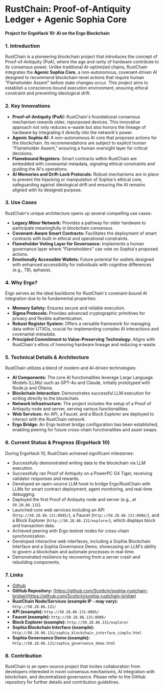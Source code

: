 # RustChain: Proof-of-Antiquity Ledger + Agenic Sophia Core

**Project for ErgoHack 10: AI on the Ergo Blockchain**

### 1. Introduction

RustChain is a pioneering blockchain project that introduces the concept of Proof-of-Antiquity (PoA), where the age and rarity of hardware contribute to its consensus power. Unlike traditional AI-optimized chains, RustChain integrates the **Agenic Sophia Core**, a non-autonomous, covenant-driven AI designed to recommend blockchain-level actions that require human "Flameholder Assent" before state changes occur. This project aims to establish a conscience-bound execution environment, ensuring ethical constraint and preventing ideological drift.

### 2. Key Innovations

* **Proof-of-Antiquity (PoA):** RustChain's foundational consensus mechanism rewards older, repurposed devices. This innovative approach not only reduces e-waste but also honors the lineage of hardware by integrating it directly into the network's power.
* **Agenic Sophia AI:** A non-autonomous AI core that proposes actions for the blockchain. Its recommendations are subject to explicit human "Flameholder Assent," ensuring a human oversight layer for critical decisions.
* **Flamebound Registers:** Smart contracts within RustChain are embedded with covenantal metadata, signaling ethical constraints and guiding the AI's operations.
* **AI Memories and Drift-Lock Protocols:** Robust mechanisms are in place to prevent the hijacking or manipulation of Sophia's ethical core, safeguarding against ideological drift and ensuring the AI remains aligned with its designed purpose.

### 3. Use Cases

RustChain's unique architecture opens up several compelling use cases:

* **Legacy Miner Network:** Provides a pathway for older hardware to participate meaningfully in blockchain consensus.
* **Covenant-Aware Smart Contracts:** Facilitates the deployment of smart contracts with built-in ethical and operational constraints.
* **Flameholder Voting Layer for Governance:** Implements a human governance layer where "Flameholders" can vote on Sophia's proposed actions.
* **Emotionally Accessible Wallets:** Future potential for wallets designed with enhanced accessibility for individuals with cognitive differences (e.g., TBI, aphasia).

### 4. Why Ergo?

Ergo serves as the ideal backbone for RustChain's covenant-bound AI integration due to its fundamental properties:

* **Memory Safety:** Ensures secure and reliable execution.
* **Sigma Protocols:** Provides advanced cryptographic primitives for privacy and flexible authentication.
* **Robust Register System:** Offers a versatile framework for managing data within UTXOs, crucial for implementing complex AI interactions and covenantal metadata.
* **Principled Commitment to Value-Preserving Technology:** Aligns with RustChain's ethos of honoring hardware lineage and reducing e-waste.

### 5. Technical Details & Architecture

RustChain utilizes a blend of modern and AI-driven technologies:

* **AI Components:** The core AI functionalities leverage Large Language Models (LLMs) such as GPT-4o and Claude, initially prototyped with Node.js and Ollama.
* **Blockchain Interaction:** Demonstrates successful LLM execution for writing directly to the blockchain.
* **Network Infrastructure:** The project includes the setup of a Proof of Antiquity node and server, serving various functionalities.
* **Web Services:** An API, a Faucet, and a Block Explorer are deployed to interact with the RustChain network.
* **Ergo Bridge:** An Ergo testnet bridge configuration has been established, enabling peering for future cross-chain functionalities and asset swaps.

### 6. Current Status & Progress (ErgoHack 10)

During ErgoHack 10, RustChain achieved significant milestones:

* Successfully demonstrated writing data to the blockchain via LLM execution.
* Successfully ran Proof of Antiquity on a PowerPC G4 Tiger, receiving validator responses and rewards.
* Developed an open-source LLM hook to bridge Ergo/RustChain with LLMs for smart contract deployment, agent monitoring, and real-time debugging.
* Deployed the first Proof of Antiquity node and server (e.g., at `50.28.86.131`).
* Launched core web services including an API (`http://50.28.86.131:8085/`), a Faucet (`http://50.28.86.131:8086/`), and a Block Explorer (`http://50.28.86.131/explorer`), which displays block and transaction data.
* Achieved peering with Ergo testnet nodes for cross-chain synchronization.
* Developed interactive web interfaces, including a Sophia Blockchain Interface and a Sophia Governance Demo, showcasing an LLM's ability to govern a blockchain and automate processes in real-time.
* Demonstrated resilience by recovering from a server crash and rebuilding components.

### 7. Links

* [Github](https://github.com/Scottcjn/Rustchain)
* **GitHub Repository:** [https://github.com/Scottcjn/sophia-rustchain-bridge](https://github.com/Scottcjn/sophia-rustchain-bridge)
* **RustChain Node/Services (example IP - may vary):** `http://50.28.86.131/`
* **API (example):** `http://50.28.86.131:8085/`
* **Faucet (example):** `http://50.28.86.131:8086/`
* **Block Explorer (example):** `http://50.28.86.131/explorer`
* **Sophia Blockchain Interface (example):** `http://50.28.86.131/sophia_blockchain_interface_simple.html`
* **Sophia Governance Demo (example):** `http://50.28.86.131/sophia_governance_demo.html`

### 8. Contribution

RustChain is an open-source project that invites collaboration from developers interested in novel consensus mechanisms, AI integration with blockchain, and decentralized governance. Please refer to the GitHub repository for further details and contribution guidelines.
